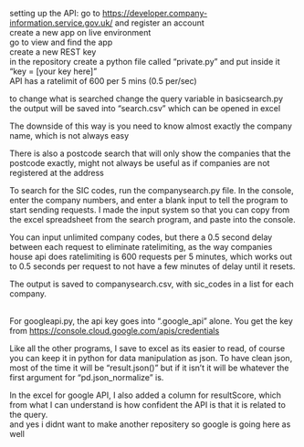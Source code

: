 setting up the API:
go to https://developer.company-information.service.gov.uk/ and register an account<br>
create a new app on live environment<br>
go to view and find the app<br>
create a new REST key<br>
in the repository create a python file called “private.py” and put inside it “key = [your key here]”<br>
API has a ratelimit of 600 per 5 mins (0.5 per/sec)<br>

to change what is searched change the query variable in basicsearch.py<br>
the output will be saved into “search.csv” which can be opened in excel

The downside of this way is you need to know almost exactly the company name, which is not always easy

There is also a postcode search that will only show the companies that the postcode exactly, might not always be useful as if companies are not registered at the address

To search for the SIC codes, run the companysearch.py file. In the console, enter the company numbers, and enter a blank input to tell the program to start sending requests. I made the input system so that you can copy from the excel spreadsheet from the search program, and paste into the console.<br>

You can input unlimited company codes, but there a 0.5 second delay between each request to eliminate ratelimiting, as the way companies house api does ratelimiting is 600 requests per 5 minutes, which works out to 0.5 seconds per request to not have a few minutes of delay until it resets.<br>

The output is saved to companysearch.csv, with sic_codes in a list for each company.<br>
<br>

For googleapi.py, the api key goes into “.google_api” alone. You get the key from https://console.cloud.google.com/apis/credentials<br>

Like all the other programs, I save to excel as its easier to read, of course you can keep it in python for data manipulation as json. To have clean json, most of the time it will be “result.json()” but if it isn’t it will be whatever the first argument for “pd.json_normalize” is. <br>

In the excel for google API, I also added a column for resultScore, which from what I can understand is how confident the API is that it is related to the query. <br>
and yes i didnt want to make another repositery so google is going here as well
